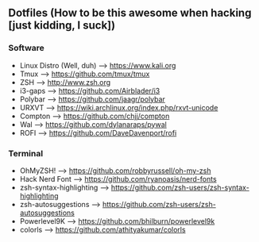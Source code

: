 ## Dotfiles (How to be this awesome when hacking [just kidding, I suck])

### Software
- Linux Distro (Well, duh) --> https://www.kali.org
- Tmux --> https://github.com/tmux/tmux
- ZSH --> http://www.zsh.org
- i3-gaps --> https://github.com/Airblader/i3
- Polybar --> https://github.com/jaagr/polybar
- URXVT --> https://wiki.archlinux.org/index.php/rxvt-unicode
- Compton --> https://github.com/chjj/compton
- Wal --> https://github.com/dylanaraps/pywal
- ROFI --> https://github.com/DaveDavenport/rofi

### Terminal
- OhMyZSH! --> https://github.com/robbyrussell/oh-my-zsh
- Hack Nerd Font --> https://github.com/ryanoasis/nerd-fonts
- zsh-syntax-highlighting --> https://github.com/zsh-users/zsh-syntax-highlighting
- zsh-autosuggestions --> https://github.com/zsh-users/zsh-autosuggestions
- Powerlevel9K --> https://github.com/bhilburn/powerlevel9k
- colorls --> https://github.com/athityakumar/colorls
